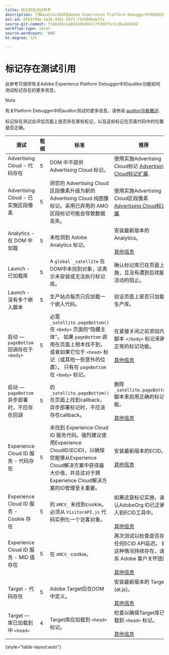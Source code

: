 ```yaml
---
title: 标记存在测试参考
description: 了解auditor如何在Adobe Experience Platform Debugger中测试标记存在的情况。
exl-id: 8f01f89e-2a3b-41bc-b971-f3c60d0ae3fa
source-git-commit: f18828bcaa0d244bd5b117fd8bf1c1cdba4d4b52
workflow-type: tm+mt
source-wordcount: '605'
ht-degree: 32%

---
```


# 标记存在测试引用

此参考可提供有关Adobe Experience Platform Debugger中的auditor功能如何测试标记存在的更多信息。

>[!NOTE]
>
>有关Platform Debugger中的auditor测试的更多信息，请参阅 [auditor功能概述](./overview.md).

标记存在测试会评估页面上是否存在某些标记，以及这些标记在页面代码中的位置是否正确。

| 测试 | 粗细 | 标准 | 推荐 |
| --- | --- | --- | --- |
| Advertising Cloud - 代码存在 | 5 | DOM 中不提供 Advertising Cloud 标记。 | 使用实施Advertising Cloud标记 [Advertising Cloud标记扩展](https://experienceleague.adobe.com/docs/experience-platform/destinations/catalog/advertising/adobe-advertising-cloud.html). |
| Advertising Cloud - 已实施区段像素 | 5 | 将您的 Advertising Cloud 区段像素升级为新的 Advertising Cloud 纯图像标记。采用已弃用的 AMO 区段标记可能会导致数据丢失。 | 使用实施Advertising Cloud区段像素 [Advertising Cloud标记扩展](https://experienceleague.adobe.com/docs/experience-platform/destinations/catalog/advertising/adobe-advertising-cloud.html). |
| Analytics - 在 DOM 中加载 | 5 | 未检测到 Adobe Analytics 标记。 | 安装最新版本的 Analytics。<br><br>[其他信息](https://experienceleague.adobe.com/docs/analytics/implementation/home.html?lang=zh-Hans) |
| Launch - 已加载库 | 5 | A `global _satellite` 在DOM中未找到对象，这表示未安装或无法执行标记库。 | 确认标记库已在页面上实施，且没有遭到后续脚本活动的阻止。 |
| Launch - 没有多个嵌入脚本 | 5 | 生产站点每页只应加载一个嵌入代码。 | 验证页面上是否只加载了生产库。 |
| 启动 —  `pageBottom` 回调存在于 `<body>` | 5 | 必需 `_satellite.pageBottom()` 在 `<body>` 页面的“隐藏主体”。 如果 `pageBottom` 调用在页面上根本找不到，或者如果它位于 `<head>` 标记（或其他一些意外的位置）。 只有在 `pageBottom` 在 `<body>` 标记。 | 在紧接关闭之前添加内联脚本 `</body>` 标记来确保正常的标记功能。<br><br>[其他信息](https://experienceleague.adobe.com/docs/experience-platform/tags/client-side/asynchronous-deployment.html) |
| 启动 —  `pageBottom` 异步部署时，不应存在回调 | 5 | 的 `_satellite.pageBottom()` 在页面上找到callback，异步部署标记时，不应该存在callback。 | 删除 `_satellite.pageBottom()` 脚本来启用正确的标记功能。 <br><br>[其他信息](https://experienceleague.adobe.com/docs/experience-platform/tags/client-side/asynchronous-deployment.html) |
| Experience Cloud ID 服务 - 代码存在 | 5 | 未找到 Experience Cloud ID 服务代码。强烈建议使用Experience CloudID(ECID)，以确保您能够从Experience Cloud解决方案中获得最大价值，并且这对于跨Experience Cloud解决方案的ID管理至关重要。 | 安装最新版本的ECID。<br><br>[其他信息](https://experienceleague.adobe.com/docs/id-service/using/intro/overview.html) |
| Experience Cloud ID 服务 - Cookie 存在 | 5 | 的 `AMCV_` 未找到cookie。 必须从 `VisitorAPI.js` 代码实例化一个访客对象。 | 如果这是标记实施，请确认AdobeOrg ID已正确输入到ECID工具中。 <br><br>[其他信息](https://experienceleague.adobe.com/docs/id-service/using/intro/cookies.html?lang=zh-Hans) |
| Experience Cloud ID 服务 - MID 值存在 | 5 | 在 `AMCV_` cookie。 | 再次测试以检查是否存在任何ECID API延迟。 如果这种情况持续存在，请联系 Adobe 客户关怀团队。<br><br>[其他信息](https://experienceleague.adobe.com/docs/id-service/using/intro/cookies.html) |
| Target - 代码存在 | 5 | Adobe Target应在DOM中定义。 | 安装最新版本的 Target (at.js)。<br><br>[其他信息](https://experienceleague.adobe.com/docs/target/using/implement-target/implementing-target.html) |
| Target — 库已加载到中 `<head>` | 4 | Target库应加载到 `<head>` 标记。 | 检查以确保Target库已加载到 `<head>` 标记。 <br><br>[其他信息](https://experienceleague.adobe.com/docs/target/using/implement-target/implementing-target.html) |

{style=&quot;table-layout:auto&quot;}
